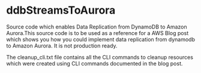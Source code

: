 # ddbStreamsToAurora
Source code which enables Data Replication from DynamoDB to Amazon Aurora.This source code is to be used as a reference
for a AWS Blog post which shows you how you could implement data replication from dynamodb to Amazon Aurora. It is not production ready.

The cleanup_cli.txt file contains all the CLI commands to cleanup resources which were created using CLI commands documented in the blog post.


